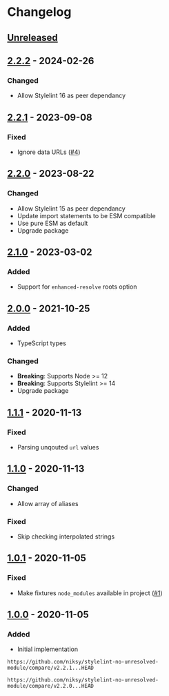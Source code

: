 # Changelog

## [Unreleased][]

## [2.2.2][] - 2024-02-26

### Changed

-   Allow Stylelint 16 as peer dependancy

## [2.2.1][] - 2023-09-08

### Fixed

-   Ignore data URLs
    ([#4](https://github.com/niksy/stylelint-no-unresolved-module/issues/4))

## [2.2.0][] - 2023-08-22

### Changed

-   Allow Stylelint 15 as peer dependancy
-   Update import statements to be ESM compatible
-   Use pure ESM as default
-   Upgrade package

## [2.1.0][] - 2023-03-02

### Added

-   Support for `enhanced-resolve` roots option

## [2.0.0][] - 2021-10-25

### Added

-   TypeScript types

### Changed

-   **Breaking**: Supports Node >= 12
-   **Breaking**: Supports Stylelint >= 14
-   Upgrade package

## [1.1.1][] - 2020-11-13

### Fixed

-   Parsing unqouted `url` values

## [1.1.0][] - 2020-11-13

### Changed

-   Allow array of aliases

### Fixed

-   Skip checking interpolated strings

## [1.0.1][] - 2020-11-05

### Fixed

-   Make fixtures `node_modules` available in project
    ([#1](https://github.com/niksy/stylelint-no-unresolved-module/pull/1))

## [1.0.0][] - 2020-11-05

### Added

-   Initial implementation

[1.0.0]: https://github.com/niksy/stylelint-no-unresolved-module/tree/v1.0.0
[1.0.1]: https://github.com/niksy/stylelint-no-unresolved-module/tree/v1.0.1
[1.1.0]: https://github.com/niksy/stylelint-no-unresolved-module/tree/v1.1.0
[1.1.1]: https://github.com/niksy/stylelint-no-unresolved-module/tree/v1.1.1
[2.0.0]: https://github.com/niksy/stylelint-no-unresolved-module/tree/v2.0.0
[2.1.0]: https://github.com/niksy/stylelint-no-unresolved-module/tree/v2.1.0
[Unreleased]:
	https://github.com/niksy/stylelint-no-unresolved-module/compare/v2.2.2...HEAD
[2.2.2]: https://github.com/niksy/stylelint-no-unresolved-module/tree/v2.2.2

    https://github.com/niksy/stylelint-no-unresolved-module/compare/v2.2.1...HEAD

[2.2.1]: https://github.com/niksy/stylelint-no-unresolved-module/tree/v2.2.1

    https://github.com/niksy/stylelint-no-unresolved-module/compare/v2.2.0...HEAD

[2.2.0]: https://github.com/niksy/stylelint-no-unresolved-module/tree/v2.2.0
